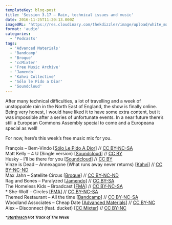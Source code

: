```yaml
---
templateKey: blog-post
title: 'Session 3.17 – Rain, technical issues and music'
date: 2016-11-25T11:20:13.000Z
imageURL: 'https://res.cloudinary.com/thekdizzler/image/upload/white_market/mvjo-amrwke-jack-catterall.jpg'
format: 'audio'
categories:
  - 'Podcasts'
tags:
  - 'Advanced Materials'
  - 'Bandcamp'
  - 'Broque'
  - 'ccMixter'
  - 'Free Music Archive'
  - 'Jamendo'
  - 'Kahvi Collective'
  - 'Sólo le Pido a Dior'
  - 'Soundcloud'
---
```


After many technical difficulties, a lot of travelling and a week of unstoppable rain in the North East of England, the show is finally online. Being very honest, I would have liked it to have some extra content, but it was impossible after a series of unfortunate events. In a near future there’s still a European Commons Assembly special to come and a Europeana special as well!

For now, here’s this week’s free music mix for you.

François – Bem-Vindo \[[Sólo Le Pido A Dior](https://sololepidoadior.bandcamp.com/album/spd-20-brazil)\] // [CC BY-NC-SA  
](https://creativecommons.org/licenses/by-nc-sa/3.0/)Matt Kelly – 4 U (Single version) \[[Soundcloud](https://soundcloud.com/mattkellymusic/4u-1)\] // [CC BY  
](https://creativecommons.org/licenses/by/3.0/)Husky – I’ll be there for you \[[Soundcloud](https://soundcloud.com/huskyyyy/ill-be-there-for-you)\] // [CC BY  
](https://creativecommons.org/licenses/by/3.0/)Vinze is Dead – Annexagone (What runs away never returns) \[[Kahvi](http://kahvi.org/releases.php?release_number=376)\] // [CC BY-NC-ND  
](https://creativecommons.org/licenses/by-nc-nd/3.0/)Max Jahn – Satellite Circus \[[Broque](http://www.broque.de/label/en/release/mp3-download-en/4093-112-max-jahn-skyrunner-2)\] // [CC BY-NC-ND  
](https://creativecommons.org/licenses/by-nc-nd/2.0/)Rag and Bones – Paralyzed \[[Jamendo](https://www.jamendo.com/album/156636/when-can-your-glory-fade)\] // [CC BY-SA  
](https://creativecommons.org/licenses/by-sa/3.0/)The Homeless Kids – Broadcast \[[FMA](http://freemusicarchive.org/music/The_Homeless_Kids/No_Karma/)\] // [CC BY-NC-SA  
](https://creativecommons.org/licenses/by-nc-sa/4.0/)\* She-Wolf – Circles \[[FMA](http://freemusicarchive.org/music/She-Wolf/Circles_EP/)\] // [CC BY-NC-SA  
](https://creativecommons.org/licenses/by-nc-sa/4.0/)Themed Restaurant – All the time \[[Bandcamp](https://mnovak.bandcamp.com/album/songs-from-a-now-dissolved-relationship)\] // [CC BY-NC-SA  
](https://creativecommons.org/licenses/by-nc-sa/3.0/)Woodland Associates – Cheap Date \[[Advanced Materials](https://advancedmaterials.bandcamp.com/album/affairs-and-engagements)\] // [CC BY-NC  
](https://creativecommons.org/licenses/by-nc/3.0/)Alex – Disconnect (feat. ducket) \[[CC Mixter](http://dig.ccmixter.org/files/AlexBeroza/55012)\] // [CC BY-NC](https://creativecommons.org/licenses/by-nc/3.0/)

<small>_\***[Starfrosch](https://starfrosch.com/hot-100/) Hot Track of The Week**_</small>
